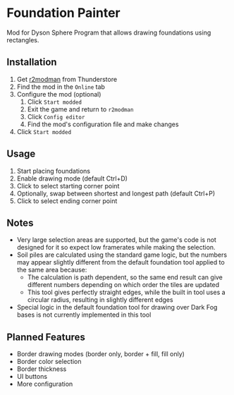 # Foundation Painter
Mod for Dyson Sphere Program that allows drawing foundations using rectangles.

## Installation
1. Get [r2modman](https://dsp.thunderstore.io/package/ebkr/r2modman/) from Thunderstore
2. Find the mod in the `Online` tab
3. Configure the mod (optional)
   1. Click `Start modded`
   2. Exit the game and return to `r2modman`
   3. Click `Config editor`
   4. Find the mod's configuration file and make changes
4. Click `Start modded`

## Usage
1. Start placing foundations
2. Enable drawing mode (default Ctrl+D)
3. Click to select starting corner point
4. Optionally, swap between shortest and longest path (default Ctrl+P)
5. Click to select ending corner point

## Notes
- Very large selection areas are supported, but the game's code is not designed for it so expect low framerates while making the selection.
- Soil piles are calculated using the standard game logic, but the numbers may appear slightly different from the default foundation tool applied to the same area because:
  - The calculation is path dependent, so the same end result can give different numbers depending on which order the tiles are updated
  - This tool gives perfectly straight edges, while the built in tool uses a circular radius, resulting in slightly different edges
- Special logic in the default foundation tool for drawing over Dark Fog bases is not currently implemented in this tool

## Planned Features
- Border drawing modes (border only, border + fill, fill only)
- Border color selection
- Border thickness
- UI buttons
- More configuration
